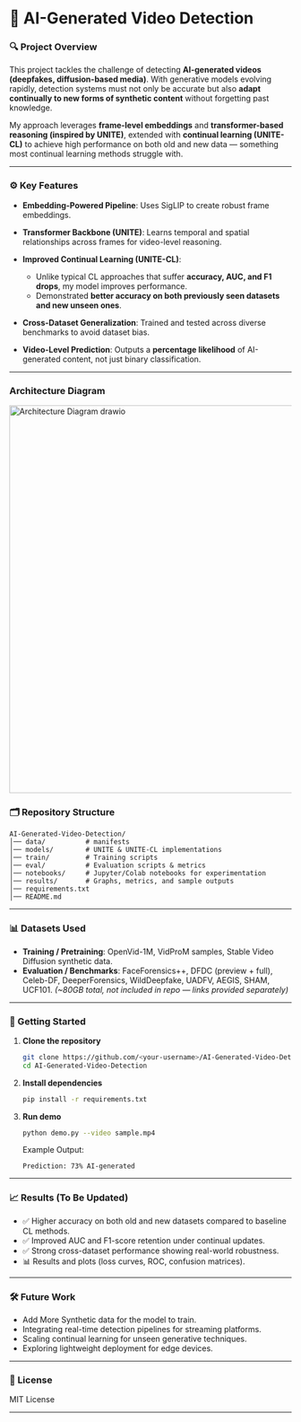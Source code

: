 # 📌 AI-Generated Video Detection

### 🔍 Project Overview

This project tackles the challenge of detecting **AI-generated videos (deepfakes, diffusion-based media)**. With generative models evolving rapidly, detection systems must not only be accurate but also **adapt continually to new forms of synthetic content** without forgetting past knowledge.

My approach leverages **frame-level embeddings** and **transformer-based reasoning (inspired by UNITE)**, extended with **continual learning (UNITE-CL)** to achieve high performance on both old and new data — something most continual learning methods struggle with.

---

### ⚙️ Key Features

* **Embedding-Powered Pipeline**: Uses SigLIP to create robust frame embeddings.
* **Transformer Backbone (UNITE)**: Learns temporal and spatial relationships across frames for video-level reasoning.
* **Improved Continual Learning (UNITE-CL)**:

  * Unlike typical CL approaches that suffer **accuracy, AUC, and F1 drops**, my model improves performance.
  * Demonstrated **better accuracy on both previously seen datasets and new unseen ones**.
* **Cross-Dataset Generalization**: Trained and tested across diverse benchmarks to avoid dataset bias.
* **Video-Level Prediction**: Outputs a **percentage likelihood** of AI-generated content, not just binary classification.

---

### Architecture Diagram


<img width="1632" height="691" alt="Architecture Diagram drawio" src="https://github.com/user-attachments/assets/6385b132-b16f-4162-80e6-4258aa949d58" />



### 🗂️ Repository Structure

```
AI-Generated-Video-Detection/
│── data/          # manifests
│── models/        # UNITE & UNITE-CL implementations
│── train/         # Training scripts
│── eval/          # Evaluation scripts & metrics
│── notebooks/     # Jupyter/Colab notebooks for experimentation
│── results/       # Graphs, metrics, and sample outputs
│── requirements.txt
│── README.md
```

---

### 📊 Datasets Used

* **Training / Pretraining**: OpenVid-1M, VidProM samples, Stable Video Diffusion synthetic data.
* **Evaluation / Benchmarks**: FaceForensics++, DFDC (preview + full), Celeb-DF, DeeperForensics, WildDeepfake, UADFV, AEGIS, SHAM, UCF101.
  *(~80GB total, not included in repo — links provided separately)*

---

### 🚀 Getting Started

1. **Clone the repository**

   ```bash
   git clone https://github.com/<your-username>/AI-Generated-Video-Detection.git
   cd AI-Generated-Video-Detection
   ```

2. **Install dependencies**

   ```bash
   pip install -r requirements.txt
   ```

3. **Run demo**

   ```bash
   python demo.py --video sample.mp4
   ```

   Example Output:

   ```
   Prediction: 73% AI-generated
   ```

---

### 📈 Results (To Be Updated)

* ✅ Higher accuracy on both old and new datasets compared to baseline CL methods.
* ✅ Improved AUC and F1-score retention under continual updates.
* ✅ Strong cross-dataset performance showing real-world robustness.
* 📊 Results and plots (loss curves, ROC, confusion matrices).

---

### 🛠️ Future Work

* Add More Synthetic data for the model to train.
* Integrating real-time detection pipelines for streaming platforms.
* Scaling continual learning for unseen generative techniques.
* Exploring lightweight deployment for edge devices.

---

### 📜 License

MIT License

---
